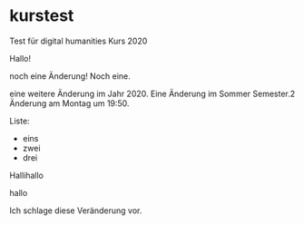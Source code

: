 ﻿# kurstest
Test für digital humanities Kurs 2020

Hallo!

noch eine Änderung! Noch eine.

eine weitere Änderung im Jahr 2020.
Eine Änderung im Sommer Semester.2
Änderung am Montag um 19:50.

Liste:

- eins
- zwei
- drei

Hallihallo

hallo

Ich schlage diese Veränderung vor.
